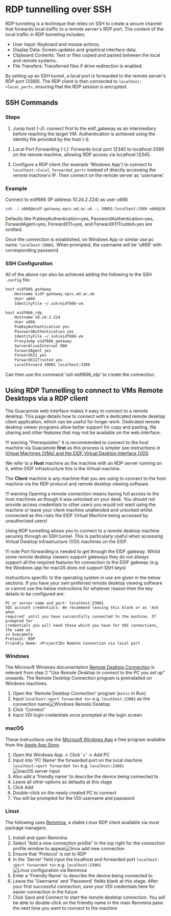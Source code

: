 # RDP tunnelling over SSH

RDP tunneling is a technique that relies on SSH to create a secure channel that forwards local traffic to a remote server's RDP port. The content of the local traffic in RDP tunneling includes:

- User Input: Keyboard and mouse actions.
- Display Data: Screen updates and graphical interface data.
- Clipboard Contents: Text or files copied and pasted between the local and remote systems.
- File Transfers: Transferred files if drive redirection is enabled.

By setting up an SSH tunnel, a local port is forwarded to the remote server's RDP port (3389). The RDP client is then connected to `localhost:<local_port>`, ensuring that the RDP session is encrypted.

## SSH Commands

### Steps

1. Jump host (-J): connect first to the eidf_gateway as an intermediary before reaching the target VM. Authentication is achieved using the identity file provided by the host (-i).

2. Local Port Forwarding (-L): Forwards local port 12345 to localhost:3389 on the remote machine, allowing RDP access via localhost:12345.

3. Configure a RDP client (for example 'Windows App') to connect to `localhost:<local_forwarded_port>` instead of directly accessing the remote machine's IP. Then connect on the remote server as 'username'.

### Example

Connect to eidf666 (IP address 10.24.2.224) as user u666

```sh
ssh -J u666@eidf-gateway.epcc.ed.ac.uk -L 39001:localhost:3389 u666@10.24.2.224
```

Defaults like PubkeyAuthentication=yes, PasswordAuthentication=yes, ForwardAgent=yes, ForwardX11=yes, and ForwardX11Trusted=yes are omitted.

Once the connection is established, on Windows App or similar use pc name: `localhost:39001`. When prompted, the username will be 'u666' with corresponding password.

### SSH Configuration

All of the above can also be achieved adding the following to the SSH `.config` file:

```sh
host eidf666_gateway
    Hostname eidf-gateway.epcc.ed.ac.uk
    User u666
    IdentityFile ~/.ssh/eidf666-vm

host eidf666_rdp
    Hostname 10.24.2.224
    User u666
    PubKeyAuthentication yes
    PasswordAuthentication yes
    IdentityFile ~/.ssh/eidf666-vm
    ProxyJump eidf666_gateway
    ServerAliveInterval 900
    ForwardAgent yes
    ForwardX11 yes
    ForwardX11Trusted yes
    LocalForward 39001 localhost:3389
```

Can then use the command 'ssh eidf666_rdp' to create the connection.

## Using RDP Tunnelling to connect to VMs Remote Desktops via a RDP client

The Guacamole web interface makes it easy to connect to a remote desktop. This page details how to connect with a dedicated remote desktop client application, which can be useful for longer work. Dedicated remote desktop viewer programs allow better support for copy and pasting, file sharing and other features that may not be available on the web interface.

!!! warning "Prerequisites"
     It is recommended to connect to the host machine via Guacamole **first** as this process is simpler see instructions in [Virtual Machines (VMs) and the EIDF Virtual Desktop Interface (VDI)](../../access/virtualmachines-vdi.md)

We refer to a **Host** machine as the machine with an RDP server running on it, within EIDF infrastructure this is the Virtual machine.

The **Client** machine is any machine that you are using to connect to the host machine via the RDP protocol and remote desktop viewing software.

!!! warning
     Opening a remote connection means having full access to the host machines as though it was unlocked on your desk. You should not provide access credentials to other users you would not want using the machine or leave your client machine unattended and unlocked whilst connected as this risks the EIDF Virtual Machine being accessed by unauthorized users!

Using RDP tunnelling allows you to connect to a remote desktop machine securely through an SSH tunnel. This is particularly useful when accessing Virtual Desktop Infrastructure (VDI) machines on the EIDF.

!!! note
     Port forwarding is needed to get through the EIDF gateway. Whilst some remote desktop viewers support gateways they do not always support all the required features for connection to the EIDF gateway (e.g. the Windows app for macOS does not support SSH keys)

Instructions specific to the operating system in use are given in the below sections. If you have your own preferred remote desktop viewing software or cannot use the below instructions for whatever reason then the key details to be configured are:

```text
PC or server name and port: localhost:23001
VDI account credentials: We recommend leaving this blank or as 'Ask when
required' until you have successfully connected to the machine. If prompted for
credentials you will need those which you have for VDI connections, the same as
in Guacamole
Protocol: RDP
Friendly Name: <ProjectID> Remote Connection via local port
```

### Windows

The Microsoft Windows documentation [Remote Desktop Connection](https://support.microsoft.com/en-gb/windows/how-to-use-remote-desktop-5fe128d5-8fb1-7a23-3b8a-41e636865e8c) is relevant from step 2 "_Use Remote Desktop to connect to the PC you set up_" onwards. The Remote Desktop Connection program is preinstalled on Windows machines.

1. Open the 'Remote Desktop Connection' program (`mstsc` in Run)
2. Input `localhost:<port forwarded to>` e.g. `localhost:23001` as the connection name![Windows Remote Desktop](../../images/access/rdp_client_connect/Windows_Remote_Desktop.png)
3. Click 'Connect'
4. Input VDI login credentials once prompted at the login screen

### macOS

These instructions use the [Microsoft Windows App](https://learn.microsoft.com/en-us/windows-app/) a free program available from the [Apple App Store](https://apps.apple.com/us/app/windows-app/id1295203466?mt=12).

1. Open the Windows App -> Click '+' -> Add PC
2. Input into 'PC Name' the forwarded port on the local machine `localhost:<port forwarded to>` e.g. `localhost:23001`![macOS server input](../../images/access/rdp_client_connect/macos_ip_input.png)
3. Also add a 'friendly name' to describe the device being connected to
4. Leave all other options as defaults at this stage
5. Click Add
6. Double-click on the newly created PC to connect
7. You will be prompted for the VDI username and password

### Linux

The following uses [Remmina](https://remmina.org), a stable Linux RDP client available via most package managers.

1. Install and open Remmina
2. Select "Add a new connection profile" in the top right for the connection profile window to appear![linux add new connection](../../images/access/rdp_client_connect/Add_New_Connection_Remmina.png)
3. Ensure that 'Protocol' is set to RDP
4. In the 'Server' field input the localhost and forwarded port `localhost:<port forwarded to>` e.g. `localhost:23001`![Linux configuration via Remmina](../../images/access/rdp_client_connect/Connection_Config_Remmina.png)
5. Enter a 'Friendly Name' to describe the device being connected to
6. Leave the 'Username' and 'Password' fields blank at this stage. After your first successful connection, save your VDI credentials here for easier connection in the future
7. Click Save and Connect to start the remote desktop connection. You will be able to double-click on the friendly name in the main Remmina pane the next time you want to connect to the machine
